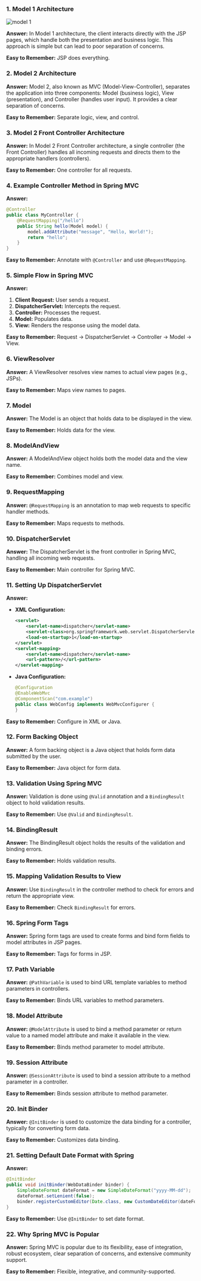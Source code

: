 ### 1. Model 1 Architecture
![model 1](https://static.javatpoint.com/images/st/model1.jpg)

**Answer:** In Model 1 architecture, the client interacts directly with the JSP pages, which handle both the presentation and business logic. This approach is simple but can lead to poor separation of concerns.

**Easy to Remember:** JSP does everything.

### 2. Model 2 Architecture
**Answer:** Model 2, also known as MVC (Model-View-Controller), separates the application into three components: Model (business logic), View (presentation), and Controller (handles user input). It provides a clear separation of concerns.

**Easy to Remember:** Separate logic, view, and control.

### 3. Model 2 Front Controller Architecture
**Answer:** In Model 2 Front Controller architecture, a single controller (the Front Controller) handles all incoming requests and directs them to the appropriate handlers (controllers).

**Easy to Remember:** One controller for all requests.

### 4. Example Controller Method in Spring MVC
**Answer:**
```java
@Controller
public class MyController {
    @RequestMapping("/hello")
    public String hello(Model model) {
        model.addAttribute("message", "Hello, World!");
        return "hello";
    }
}
```

**Easy to Remember:** Annotate with `@Controller` and use `@RequestMapping`.

### 5. Simple Flow in Spring MVC
**Answer:**
1. **Client Request:** User sends a request.
2. **DispatcherServlet:** Intercepts the request.
3. **Controller:** Processes the request.
4. **Model:** Populates data.
5. **View:** Renders the response using the model data.

**Easy to Remember:** Request -> DispatcherServlet -> Controller -> Model -> View.

### 6. ViewResolver
**Answer:** A ViewResolver resolves view names to actual view pages (e.g., JSPs).

**Easy to Remember:** Maps view names to pages.

### 7. Model
**Answer:** The Model is an object that holds data to be displayed in the view.

**Easy to Remember:** Holds data for the view.

### 8. ModelAndView
**Answer:** A ModelAndView object holds both the model data and the view name.

**Easy to Remember:** Combines model and view.

### 9. RequestMapping
**Answer:** `@RequestMapping` is an annotation to map web requests to specific handler methods.

**Easy to Remember:** Maps requests to methods.

### 10. DispatcherServlet
**Answer:** The DispatcherServlet is the front controller in Spring MVC, handling all incoming web requests.

**Easy to Remember:** Main controller for Spring MVC.

### 11. Setting Up DispatcherServlet
**Answer:** 
- **XML Configuration:**
   ```xml
   <servlet>
       <servlet-name>dispatcher</servlet-name>
       <servlet-class>org.springframework.web.servlet.DispatcherServlet</servlet-class>
       <load-on-startup>1</load-on-startup>
   </servlet>
   <servlet-mapping>
       <servlet-name>dispatcher</servlet-name>
       <url-pattern>/</url-pattern>
   </servlet-mapping>
   ```
- **Java Configuration:**
   ```java
   @Configuration
   @EnableWebMvc
   @ComponentScan("com.example")
   public class WebConfig implements WebMvcConfigurer {
   }
   ```

**Easy to Remember:** Configure in XML or Java.

### 12. Form Backing Object
**Answer:** A form backing object is a Java object that holds form data submitted by the user.

**Easy to Remember:** Java object for form data.

### 13. Validation Using Spring MVC
**Answer:** Validation is done using `@Valid` annotation and a `BindingResult` object to hold validation results.

**Easy to Remember:** Use `@Valid` and `BindingResult`.

### 14. BindingResult
**Answer:** The BindingResult object holds the results of the validation and binding errors.

**Easy to Remember:** Holds validation results.

### 15. Mapping Validation Results to View
**Answer:** Use `BindingResult` in the controller method to check for errors and return the appropriate view.

**Easy to Remember:** Check `BindingResult` for errors.

### 16. Spring Form Tags
**Answer:** Spring form tags are used to create forms and bind form fields to model attributes in JSP pages.

**Easy to Remember:** Tags for forms in JSP.

### 17. Path Variable
**Answer:** `@PathVariable` is used to bind URL template variables to method parameters in controllers.

**Easy to Remember:** Binds URL variables to method parameters.

### 18. Model Attribute
**Answer:** `@ModelAttribute` is used to bind a method parameter or return value to a named model attribute and make it available in the view.

**Easy to Remember:** Binds method parameter to model attribute.

### 19. Session Attribute
**Answer:** `@SessionAttribute` is used to bind a session attribute to a method parameter in a controller.

**Easy to Remember:** Binds session attribute to method parameter.

### 20. Init Binder
**Answer:** `@InitBinder` is used to customize the data binding for a controller, typically for converting form data.

**Easy to Remember:** Customizes data binding.

### 21. Setting Default Date Format with Spring
**Answer:**
```java
@InitBinder
public void initBinder(WebDataBinder binder) {
    SimpleDateFormat dateFormat = new SimpleDateFormat("yyyy-MM-dd");
    dateFormat.setLenient(false);
    binder.registerCustomEditor(Date.class, new CustomDateEditor(dateFormat, false));
}
```

**Easy to Remember:** Use `@InitBinder` to set date format.

### 22. Why Spring MVC is Popular
**Answer:** Spring MVC is popular due to its flexibility, ease of integration, robust ecosystem, clear separation of concerns, and extensive community support.

**Easy to Remember:** Flexible, integrative, and community-supported.